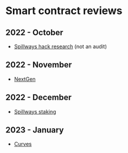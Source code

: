 # Smart contract reviews

## 2022 - October

- [Spillways hack research](solo/spillways-hack.md)  (not an audit)

## 2022 - November

- [NextGen](solo/next-gen.md)

## 2022 - December

- [Spillways staking](solo/spillways-staking.md) 

## 2023 - January

- [Curves](solo/curves.md)